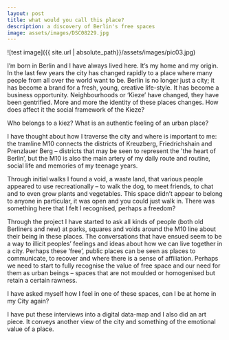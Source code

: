 ```yaml
---
layout: post
title: what would you call this place?
description: a discovery of Berlin's free spaces
image: assets/images/DSC08229.jpg
---
```


![test image]({{ site.url | absolute_path}}/assets/images/pic03.jpg)

I’m born in Berlin and I have always lived here. It’s my home and my origin. In the last few years the city has changed rapidly to a place where many people from all over the world want to be. Berlin is no longer just a city; it has become a brand for a fresh, young, creative life-style. It has become a business opportunity. Neighbourhoods or ‘Kieze’ have changed, they have been gentrified. More and more the identity of these places changes. How does affect it the social framework of the Kieze? 

Who belongs to a kiez? What is an authentic feeling of an urban place?

I have thought about how I traverse the city and where is important to me: the tramline M10 connects the districts of Kreuzberg, Friedrichshain and Prenzlauer Berg – districts that may be seen to represent the 'the heart of Berlin’, but the M10 is also the main artery of my daily route and routine, social life and memories of my teenage years. 

Through initial walks I found a void, a waste land, that various people appeared to use recreationally – to walk the dog, to meet friends, to chat and to even grow plants and vegetables. This space didn’t appear to belong to anyone in particular, it was open and you could just walk in. There was something here that I felt I recognised, perhaps a freedom?

Through the project I have started to ask all kinds of people (both old Berliners and new) at parks, squares and voids around the M10 line about their being in these places. The conversations that have ensued seem to be a way to illicit peoples’ feelings and ideas about how we can live together in a city. Perhaps these ‘free’, public places can be seen as places to communicate, to recover and where there is a sense of affiliation. Perhaps we need to start to fully recognise the value of free space and our need for them as urban beings – spaces that are not moulded or homogenised but retain a certain rawness.

I have asked myself how I feel in one of these spaces, can I be at home in my City again?

I have put these interviews into a digital data-map and I also did an art piece. It conveys another view of the city and something of the emotional value of a place.



